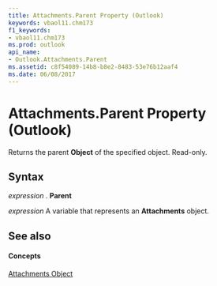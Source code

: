 ```yaml
---
title: Attachments.Parent Property (Outlook)
keywords: vbaol11.chm173
f1_keywords:
- vbaol11.chm173
ms.prod: outlook
api_name:
- Outlook.Attachments.Parent
ms.assetid: c8f54089-14b8-b8e2-8483-53e76b12aaf4
ms.date: 06/08/2017
---
```



# Attachments.Parent Property (Outlook)

Returns the parent  **Object** of the specified object. Read-only.


## Syntax

 _expression_ . **Parent**

 _expression_ A variable that represents an **Attachments** object.


## See also


#### Concepts


[Attachments Object](attachments-object-outlook.md)

